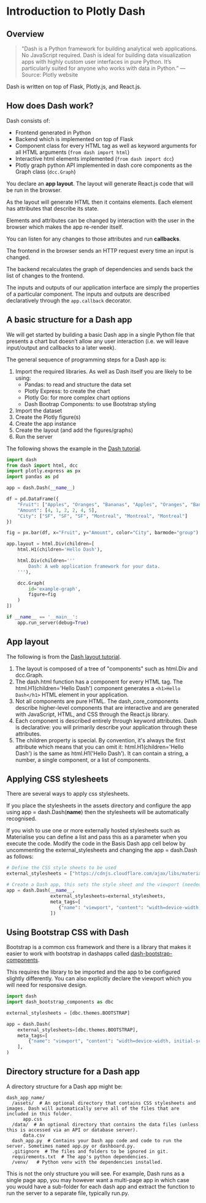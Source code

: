 # Introduction to Plotly Dash

## Overview

> "Dash is a Python framework for building analytical web applications. No JavaScript required. Dash is ideal for building data visualization apps with highly custom user interfaces in pure Python. It’s particularly suited for anyone who works with data in Python.” — Source: Plotly website

Dash is written on top of Flask, Plotly.js, and React.js.

## How does Dash work?

Dash consists of:

- Frontend generated in Python
- Backend which is implemented on top of Flask
- Component class for every HTML tag as well as keyword arguments for all HTML arguments (`from dash import html`)
- Interactive html elements implemented (`from dash import dcc`)
- Plotly graph python API implemented in dash core components as the Graph class (`dcc.Graph`)

You declare an **app layout**. The layout will generate React.js code that will be run in the browser.

As the layout will generate HTML then it contains elements. Each element has attributes that describe its state.

Elements and attributes can be changed by interaction with the user in the browser which makes the app re-render itself.

You can listen for any changes to those attributes and run **callbacks**.

The frontend in the browser sends an HTTP request every time an input is changed.

The backend recalculates the graph of dependencies and sends back the list of changes to the frontend.

The inputs and outputs of our application interface are simply the properties of a particular component. The inputs and
outputs are described declaratively through the `app.callback` decorator.

## A basic structure for a Dash app

We will get started by building a basic Dash app in a single Python file that presents a chart but doesn’t allow any
user interaction (i.e. we will leave input/output and callbacks to a later week).

The general sequence of programming steps for a Dash app is:

1. Import the required libraries. As well as Dash itself you are likely to be using:
    - Pandas: to read and structure the data set
    - Plotly Express: to create the chart
    - Plotly Go: for more complex chart options
    - Dash Bootrap Components: to use Bootstrap styling
2. Import the dataset
3. Create the Plotly figure(s)
4. Create the app instance
5. Create the layout (and add the figures/graphs)
6. Run the server

The following shows the example in the [Dash tutorial](https://dash.plotly.com/layout).

```python
import dash
from dash import html, dcc
import plotly.express as px
import pandas as pd

app = dash.Dash(__name__)

df = pd.DataFrame({
    "Fruit": ["Apples", "Oranges", "Bananas", "Apples", "Oranges", "Bananas"],
    "Amount": [4, 1, 2, 2, 4, 5],
    "City": ["SF", "SF", "SF", "Montreal", "Montreal", "Montreal"]
})

fig = px.bar(df, x="Fruit", y="Amount", color="City", barmode="group")

app.layout = html.Div(children=[
    html.H1(children='Hello Dash'),

    html.Div(children='''
        Dash: A web application framework for your data.
    '''),

    dcc.Graph(
        id='example-graph',
        figure=fig
    )
])

if __name__ == '__main__':
    app.run_server(debug=True)
```

## App layout

The following is from the [Dash layout tutorial](https://dash.plotly.com/layout).

1. The layout is composed of a tree of "components" such as html.Div and dcc.Graph.
2. The dash.html function has a component for every HTML tag. The html.H1(children='Hello Dash') component generates
   a `<h1>Hello Dash</h1>` HTML element in your application.
3. Not all components are pure HTML. The dash_core_components describe higher-level components that are interactive and
   are generated with JavaScript, HTML, and CSS through the React.js library.
4. Each component is described entirely through keyword attributes. Dash is declarative: you will primarily describe
   your application through these attributes.
5. The children property is special. By convention, it's always the first attribute which means that you can omit it:
   html.H1(children='Hello Dash') is the same as html.H1('Hello Dash'). It can contain a string, a number, a single
   component, or a list of components.

## Applying CSS stylesheets

There are several ways to apply css stylesheets.

If you place the stylesheets in the assets directory and configure the app using app = dash.Dash(__name__) then the
stylesheets will be automatically recognised.

If you wish to use one or more externally hosted stylesheets such as Materialise you can define a list and pass this as
a parameter when you execute the code. Modify the code in the Basis Dash app cell below by uncommenting the
external_stylesheets and changing the app = dash.Dash as follows:

```python
# Define the CSS style sheets to be used
external_stylesheets = ["https://cdnjs.cloudflare.com/ajax/libs/materialize/1.0.0/css/materialize.min.css"]

# Create a Dash app, this sets the style sheet and the viewport (needed for responsive design)
app = dash.Dash(__name__, 
                external_stylesheets=external_stylesheets,
                meta_tags=[
                   {"name": "viewport", "content": "width=device-width, initial-scale=1"},
                ])
```

## Using Bootstrap CSS with Dash

Bootstrap is a common css framework and there is a library that makes it easier to work with bootstrap in dashapps
called [dash-bootstrap-components](https://dash-bootstrap-components.opensource.faculty.ai/docs/quickstart/).

This requires the library to be imported and the app to be configured slightly differently. You can also explicitly
declare the viewport which you will need for responsive design.

```python
import dash
import dash_bootstrap_components as dbc

external_stylesheets = [dbc.themes.BOOTSTRAP]

app = dash.Dash(
    external_stylesheets=[dbc.themes.BOOTSTRAP],
    meta_tags=[
        {"name": "viewport", "content": "width=device-width, initial-scale=1"},
    ],
)
```

## Directory structure for a Dash app

A directory structure for a Dash app might be:

```
dash_app_name/
  /assets/  # An optional directory that contains CSS stylesheets and images. Dash will automatically serve all of the files that are included in this folder.
      app.css  
  /data/  # An optional directory that contains the data files (unless this is accessed via an API or database server).
      data.csv
  dash_app.py  # Contains your Dash app code and code to run the server. Sometimes named app.py or dashboard.py.
  .gitignore  # The files and folders to be ignored in git.
  requirements.txt  # The app's python dependencies.
  /venv/   # Python venv with the dependencies installed.

```

This is not the only structure you will see. For example, Dash runs as a single page app, you may however want a
multi-page app in which case you would have a sub-folder for each dash app and extract the function to run the server to
a separate file, typically run.py.

